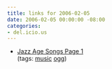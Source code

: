 ```yaml
---
title: links for 2006-02-05
date: 2006-02-05 00:00:00 -08:00
categories:
- del.icio.us
---
```


<ul class="delicious">
	<li>
		<div class="delicious-link"><a href="http://nfo.net/ogg.htm">Jazz Age Songs Page 1</a></div>
		<div class="delicious-tags">(tags: <a href="http://del.icio.us/torrez/music">music</a> <a href="http://del.icio.us/torrez/ogg">ogg</a>)</div>
	</li>
</ul>
